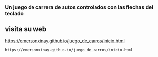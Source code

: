 ### Un juego de carrera de autos controlados con las flechas del teclado

## visita su web
https://emersonxinay.github.io/juego_de_carros/inicio.html
```
https://emersonxinay.github.io/juego_de_carros/inicio.html
```